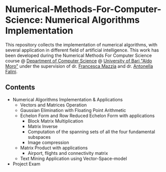 # Numerical-Methods-For-Computer-Science: Numerical Algorithms Implementation
This repository collects the implementation of numerical algorithms, with several application in different field of artificial intelligence.
This work has been developed during the Numerical Methods For Computer Science course @ [Department of Computer Science](https://www.uniba.it/ricerca/dipartimenti/informatica) @ [University of Bari "Aldo Moro"](http://www.uniba.it/) 
under the supervision of dr. [Francesca Mazzia](https://archimede.dm.uniba.it/~mazzia/mazzia/) and dr. [Antonella Falini](https://www.researchgate.net/profile/Antonella-Falini).
## Contents
* Numerical Algorithms Implementation & Applications
  * Vectors and Matrices Operation
  * Gaussian Elimination with Floating Point Arithmetic
  * Echelon Form and Row Reduced Echelon Form with applications
    * Block Matrix Multiplication
    * Matrix Inverse
    * Computation of the spanning sets of all the four fundamental subspaces
    * Image compression
  * Matrix Product with applications
    * Airport, flights and connectivity matrix
  * Text Mining Application using Vector-Space-model
* Project Exam
